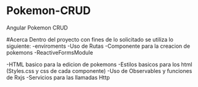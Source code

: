 # Pokemon-CRUD
Angular Pokemon CRUD


#Acerca
Dentro del proyecto con fines de lo solicitado se utiliza lo siguiente: 
-enviroments
-Uso de Rutas
-Componente para la creacion de pokemons
-ReactiveFormsModule

-HTML basico para la edicion de pokemons
-Estilos basicos para los html (Styles.css y css de cada componente)
-Uso de Observables y funciones de Rxjs
-Servicios para las llamadas Http
